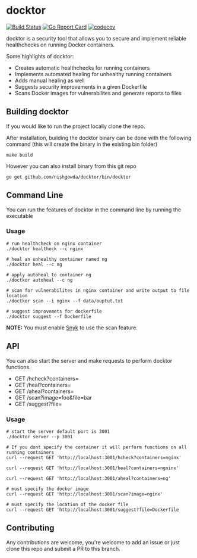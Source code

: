 # docktor

[![Build Status](https://travis-ci.com/nishgowda/docktor.svg?branch=master)](https://travis-ci.com/nishgowda/docktor)
[![Go Report Card](https://goreportcard.com/badge/github.com/nishgowda/docktor)](https://goreportcard.com/report/github.com/nishgowda/docktor)
[![codecov](https://codecov.io/gh/nishgowda/docktor/branch/master/graph/badge.svg?token=G4GHPU44W9)](https://codecov.io/gh/nishgowda/docktor)

docktor is a security tool that allows you to secure and implement reliable healthchecks on running Docker containers.

Some highlights of docktor:
 - Creates automatic healthchecks for running containers
 - Implements automated healing for unhealthy running containers 
 - Adds manual healing as well
 - Suggests security improvements in a given Dockerfile
 - Scans Docker images for vulnerabilites and generate reports to files

## Building docktor
If you would like to run the project locally clone the repo. 

After installation, building the docktor binary can be done with the following command (this will create the binary in the existing bin folder)
``` 
make build
```

However you can also install binary from this git repo
```
go get github.com/nishgowda/docktor/bin/docktor
```

## Command Line
You can run the features of docktor in the command line by running the executable
### Usage
```
# run healthcheck on nginx container
./docktor healtheck --c nginx

# heal an unhealthy container named ng
./docktor heal --c ng

# apply autoheal to container ng
./doctkor autoheal --c ng

# scan for vulnerabilites in nginx container and write output to file location 
./doctkor scan --i nginx --f data/ouptut.txt

# suggest improvemets for dockerfile
./docktor suggest --f Dockerfile
```
**NOTE:** You must enable [Snyk](https://snyk.io/blog/snyk-docker-secure-containerized-applications/) to use the scan feature.

## API
You can also start the server and make requests to perform docktor functions.
 - GET /hcheck?containers=
 - GET /heal?containers= 
 - GET /aheal?containers=
- GET /scan?image=foo&file=bar
- GET /suggest?file=

### Usage
```
# start the server default port is 3001
./docktor server --p 3001

# If you dont specify the container it will perform functions on all running containers
curl --request GET 'http://localhost:3001/hcheck?containers=nginx'

curl --request GET 'http://localhost:3001/heal?containers=ngninx'

curl --request GET 'http://localhost:3001/aheal?containers=ng'

# must specify the docker image 
curl --request GET 'http://localhost:3001/scan?image=nginx'

# must specify the location of the docker file 
curl --request GET 'http://localhost:3001/suggest?file=Dockerfile
```

## Contributing
Any contributions are welcome, you're welcome to add an issue or just clone this repo and submit a PR to this branch.
